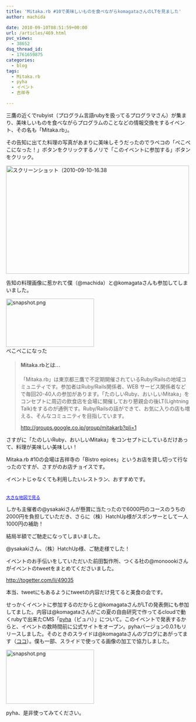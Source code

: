 ```yaml
---
title: 'Mitaka.rb #10で美味しいものを食べながらkomagataさんのLTを見ました'
author: machida

date: 2010-09-10T08:51:59+00:00
url: /articles/469.html
pvc_views:
  - 38652
dsq_thread_id:
  - 1761659875
categories:
  - blog
tags:
  - Mitaka.rb
  - pyha
  - イベント
  - 吉祥寺

---
```

三鷹の近くでrubyist（プログラム言語rubyを扱ってるプログラマさん）が集まり、美味しいものを食べながらプログラムのことなどの情報交換をするイベント、その名も「Mitaka.rb」。

その告知に出てた料理の写真があまりに美味しそうだったのでラペコの「ぺこぺこになった！」ボタンをクリックするノリで「このイベントに参加する」ボタンをクリック。

<p class="center">
  <img src="http://farm5.static.flickr.com/4108/4976417418_ac6420ea2e.jpg" width="500" height="296" alt="スクリーンショット（2010-09-10-16.38" />
</p>

告知の料理画像に惹かれて僕（@machida）と@komagataさんも参加してしまいました。

<p class="center">
  <img src="http://farm5.static.flickr.com/4089/4976430616_4020db7305_m.jpg" width="240" height="132" alt="snapshot.png" /><br />ぺこぺこになった
</p>

> #### Mitaka.rbとは…
> 
> 「Mitaka.rb」は東京都三鷹で不定期開催されているRuby/Railsの地域コミュニティです。参加者はRuby/Rails関係者、WEB サービス関係者などで毎回20-40人の参加があります。「たのしいRuby、おいしいMitaka」をコンセプトに周辺の飲食店を会場に開催しており懇親会の後LT(Lightning Talk)をするのが通例です。Ruby/Railsの話ができて、お気に入りの店も増える、そんなコミュニティを目指しています。
> 
> <http://groups.google.co.jp/group/mitakarb?pli=1>

さすがに「たのしいRuby、おいしいMitaka」をコンセプトにしているだけあって、料理が美味しい美味しい！
  
Mitaka.rb #10の会場は吉祥寺の「Bistro epices」というお店を貸し切って行なったのですが、さすがのお店チョイスです。
  
イベントじゃなくても利用したいレストラン、おすすめです。

<p class="center">
  <br /><small><a href="http://maps.google.co.jp/maps?oe=utf-8&hl=ja&client=firefox-a&ie=UTF8&q=Bistro+epices&fb=1&gl=jp&hq=Bistro+epices&hnear=%E6%9D%B1%E4%BA%AC%E9%83%BD%E6%B8%AF%E5%8C%BA&view=map&cid=15227084739288807659&ved=0CIgBEKUG&ei=KuuJTOWODIydkAX86bR7&brcurrent=3,0x6018ee392dd2c103:0xd298689ee77e04dc,1&ll=35.703868,139.581664&spn=0.006099,0.013754&z=16&iwloc=A&source=embed" style="color:#0000FF;text-align:left">大きな地図で見る</a></small>
</p>

しかも主催者の@ysakakiさんが懸賞に当たったので6000円のコースのうちの2000円を負担していただき、さらに（株）HatchUp様がスポンサーとして一人1000円の補助！
  
結局半額でご馳走になってしまいました。
  
@ysakakiさん、（株）HatchUp様、ご馳走様でした！

イベントのお手伝いをしていただいた前田製作所、つくる社の@monoookiさんがイベントのtweetをまとめてくださいました。

<http://togetter.com/li/49035>

本当、tweetにもあるようにtweetの内容だけ見てると美食の会です。

せっかくイベントに参加するのだからと@komagataさんがLTの発表側にも参加してました。内容は@komagataさんがこの夏の自由研究で作ってるcloudで動くrubyで出来たCMS「[pyha][1]（ピュハ）」について。このイベントで発表するからと、イベントの数時間前に公式サイトをオープン。pyhaバージョン0.0.1もリリースしました。そのときのスライドは@komagataさんのブログにあがってます（[ココ][2]）。僕も一部、スライドで使ってる画像の加工で協力しました。

<p class="center">
  <a href="http://pyha.cc"><img src="http://farm5.static.flickr.com/4126/4976479310_09788840a1_m.jpg" width="240" height="148" alt="snapshot.png" /></a>
</p>

<p class="center">
  pyha、是非使ってみてください。
</p>

 [1]: http://pyha.cc
 [2]: http://docs.komagata.org/4608